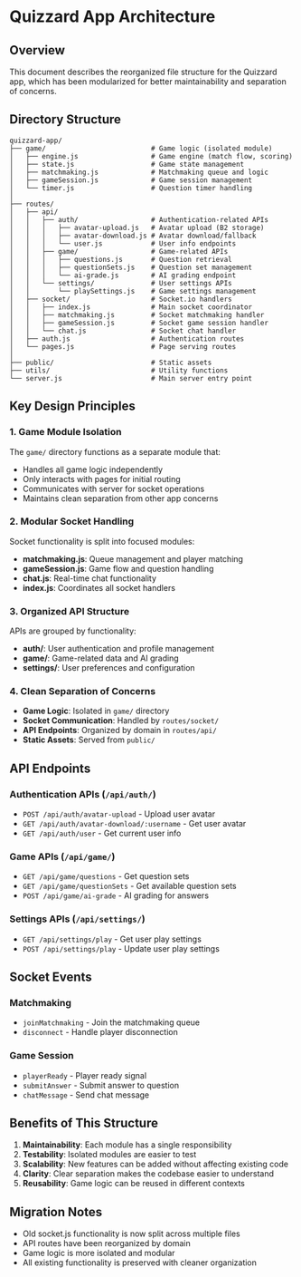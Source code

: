 # Quizzard App Architecture

## Overview
This document describes the reorganized file structure for the Quizzard app, which has been modularized for better maintainability and separation of concerns.

## Directory Structure

```
quizzard-app/
├── game/                          # Game logic (isolated module)
│   ├── engine.js                  # Game engine (match flow, scoring)
│   ├── state.js                   # Game state management
│   ├── matchmaking.js             # Matchmaking queue and logic
│   ├── gameSession.js             # Game session management
│   └── timer.js                   # Question timer handling
│
├── routes/
│   ├── api/
│   │   ├── auth/                  # Authentication-related APIs
│   │   │   ├── avatar-upload.js   # Avatar upload (B2 storage)
│   │   │   ├── avatar-download.js # Avatar download/fallback
│   │   │   └── user.js            # User info endpoints
│   │   ├── game/                  # Game-related APIs
│   │   │   ├── questions.js       # Question retrieval
│   │   │   ├── questionSets.js    # Question set management
│   │   │   └── ai-grade.js        # AI grading endpoint
│   │   └── settings/              # User settings APIs
│   │       └── playSettings.js    # Game settings management
│   ├── socket/                    # Socket.io handlers
│   │   ├── index.js               # Main socket coordinator
│   │   ├── matchmaking.js         # Socket matchmaking handler
│   │   ├── gameSession.js         # Socket game session handler
│   │   └── chat.js                # Socket chat handler
│   ├── auth.js                    # Authentication routes
│   └── pages.js                   # Page serving routes
│
├── public/                        # Static assets
├── utils/                         # Utility functions
└── server.js                      # Main server entry point
```

## Key Design Principles

### 1. Game Module Isolation
The `game/` directory functions as a separate module that:
- Handles all game logic independently
- Only interacts with pages for initial routing
- Communicates with server for socket operations
- Maintains clean separation from other app concerns

### 2. Modular Socket Handling
Socket functionality is split into focused modules:
- **matchmaking.js**: Queue management and player matching
- **gameSession.js**: Game flow and question handling
- **chat.js**: Real-time chat functionality
- **index.js**: Coordinates all socket handlers

### 3. Organized API Structure
APIs are grouped by functionality:
- **auth/**: User authentication and profile management
- **game/**: Game-related data and AI grading
- **settings/**: User preferences and configuration

### 4. Clean Separation of Concerns
- **Game Logic**: Isolated in `game/` directory
- **Socket Communication**: Handled by `routes/socket/`
- **API Endpoints**: Organized by domain in `routes/api/`
- **Static Assets**: Served from `public/`

## API Endpoints

### Authentication APIs (`/api/auth/`)
- `POST /api/auth/avatar-upload` - Upload user avatar
- `GET /api/auth/avatar-download/:username` - Get user avatar
- `GET /api/auth/user` - Get current user info

### Game APIs (`/api/game/`)
- `GET /api/game/questions` - Get question sets
- `GET /api/game/questionSets` - Get available question sets
- `POST /api/game/ai-grade` - AI grading for answers

### Settings APIs (`/api/settings/`)
- `GET /api/settings/play` - Get user play settings
- `POST /api/settings/play` - Update user play settings

## Socket Events

### Matchmaking
- `joinMatchmaking` - Join the matchmaking queue
- `disconnect` - Handle player disconnection

### Game Session
- `playerReady` - Player ready signal
- `submitAnswer` - Submit answer to question
- `chatMessage` - Send chat message

## Benefits of This Structure

1. **Maintainability**: Each module has a single responsibility
2. **Testability**: Isolated modules are easier to test
3. **Scalability**: New features can be added without affecting existing code
4. **Clarity**: Clear separation makes the codebase easier to understand
5. **Reusability**: Game logic can be reused in different contexts

## Migration Notes

- Old socket.js functionality is now split across multiple files
- API routes have been reorganized by domain
- Game logic is more isolated and modular
- All existing functionality is preserved with cleaner organization 